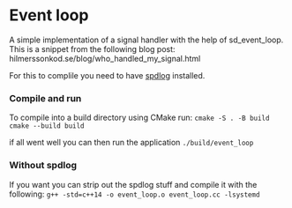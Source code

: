 # Event loop
A simple implementation of a signal handler with the help of sd_event_loop.
This is a snippet from the following blog post: hilmerssonkod.se/blog/who_handled_my_signal.html

For this to complile you need to have [spdlog](https://github.com/gabime/spdlog) installed.

### Compile and run
To compile into a build directory using CMake run:
`cmake -S . -B build`
`cmake --build build`

if all went well you can then run the application
`./build/event_loop`

### Without spdlog
If you want you can strip out the spdlog stuff and compile it with the following:
`g++ -std=c++14 -o event_loop.o event_loop.cc -lsystemd`
